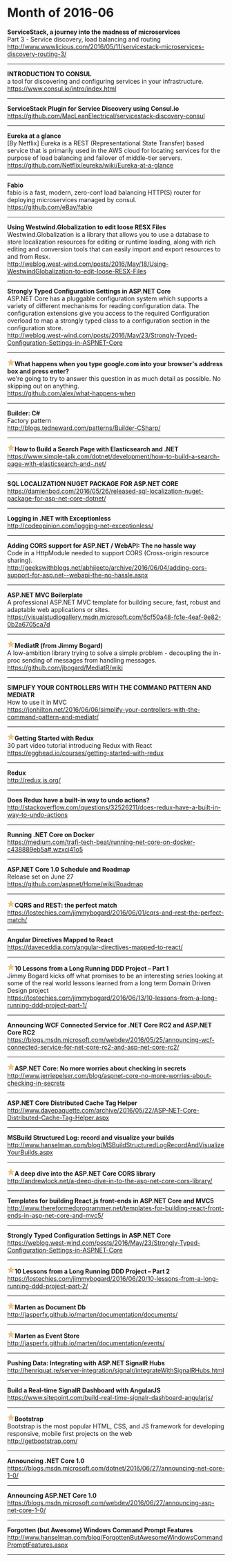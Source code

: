 # Month of 2016-06
__ServiceStack, a journey into the madness of microservices__  
Part 3 - Service discovery, load balancing and routing  
<http://www.wwwlicious.com/2016/05/11/servicestack-microservices-discovery-routing-3/>  
***
__INTRODUCTION TO CONSUL__  
a tool for discovering and configuring services in your infrastructure.  
<https://www.consul.io/intro/index.html>  
***
__ServiceStack Plugin for Service Discovery using Consul.io__  
<https://github.com/MacLeanElectrical/servicestack-discovery-consul>  
***
__Eureka at a glance__  
[By Netflix] Eureka is a REST (Representational State Transfer) based service that is primarily used in the AWS cloud for locating services for the purpose of load balancing and failover of middle-tier servers.  
<https://github.com/Netflix/eureka/wiki/Eureka-at-a-glance>  
***
__Fabio__  
fabio is a fast, modern, zero-conf load balancing HTTP(S) router for deploying microservices managed by consul.  
<https://github.com/eBay/fabio>  
***
__Using Westwind.Globalization to edit loose RESX Files__  
Westwind.Globalization is a library that allows you to use a database to store localization resources for editing or runtime loading, along with rich editing and conversion tools that can easily import and export resources to and from Resx.  
<http://weblog.west-wind.com/posts/2016/May/18/Using-WestwindGlobalization-to-edit-loose-RESX-Files>  
***
__Strongly Typed Configuration Settings in ASP.NET Core__  
ASP.NET Core has a pluggable configuration system which supports a variety of different mechanisms for reading configuration data. The configuration extensions give you access to the required Configuration overload to map a strongly typed class to a configuration section in the configuration store.  
<http://weblog.west-wind.com/posts/2016/May/23/Strongly-Typed-Configuration-Settings-in-ASPNET-Core>  
***
__![tag](./tags/star.png)What happens when you type google.com into your browser's address box and press enter?__  
we're going to try to answer this question in as much detail as possible. No skipping out on anything.  
<https://github.com/alex/what-happens-when>  
***
__Builder: C#__  
Factory pattern  
<http://blogs.tedneward.com/patterns/Builder-CSharp/>  
***
__![tag](./tags/star.png)How to Build a Search Page with Elasticsearch and .NET__  
<https://www.simple-talk.com/dotnet/development/how-to-build-a-search-page-with-elasticsearch-and-.net/>  
***
__SQL LOCALIZATION NUGET PACKAGE FOR ASP.NET CORE__  
<https://damienbod.com/2016/05/26/released-sql-localization-nuget-package-for-asp-net-core-dotnet/>  
***
__Logging in .NET with Exceptionless__  
<http://codeopinion.com/logging-net-exceptionless/>  
***
__Adding CORS support for ASP.NET / WebAPI: The no hassle way__  
Code in a HttpModule needed to support CORS (Cross-origin resource sharing).  
<http://geekswithblogs.net/abhijeetp/archive/2016/06/04/adding-cors-support-for-asp.net--webapi-the-no-hassle.aspx>  
***
__ASP.NET MVC Boilerplate__  
A professional ASP.NET MVC template for building secure, fast, robust and adaptable web applications or sites.  
<https://visualstudiogallery.msdn.microsoft.com/6cf50a48-fc1e-4eaf-9e82-0b2a6705ca7d>  
***
__![tag](./tags/star.png)MediatR (from Jimmy Bogard)__  
A low-ambition library trying to solve a simple problem - decoupling the in-proc sending of messages from handling messages.  
<https://github.com/jbogard/MediatR/wiki>  
***
__SIMPLIFY YOUR CONTROLLERS WITH THE COMMAND PATTERN AND MEDIATR__  
How to use it in MVC  
<https://jonhilton.net/2016/06/06/simplify-your-controllers-with-the-command-pattern-and-mediatr/>  
***
__![tag](./tags/star.png)Getting Started with Redux__  
30 part video tutorial introducing Redux with React  
<https://egghead.io/courses/getting-started-with-redux>  
***
__Redux__  
<http://redux.js.org/>  
***
__Does Redux have a built-in way to undo actions?__  
<http://stackoverflow.com/questions/32526211/does-redux-have-a-built-in-way-to-undo-actions>  
***
__Running .NET Core on Docker__  
<https://medium.com/trafi-tech-beat/running-net-core-on-docker-c438889eb5a#.wzxci41o5>  
***
__ASP.NET Core 1.0 Schedule and Roadmap__  
Release set on June 27  
<https://github.com/aspnet/Home/wiki/Roadmap>  
***
__![tag](./tags/star.png)CQRS and REST: the perfect match__  
<https://lostechies.com/jimmybogard/2016/06/01/cqrs-and-rest-the-perfect-match/>  
***
__Angular Directives Mapped to React__  
<https://daveceddia.com/angular-directives-mapped-to-react/>  
***
__![tag](./tags/star.png)10 Lessons from a Long Running DDD Project – Part 1__  
Jimmy Bogard kicks off what promises to be an interesting series looking at some of the real world lessons learned from a long term Domain Driven Design project  
<https://lostechies.com/jimmybogard/2016/06/13/10-lessons-from-a-long-running-ddd-project-part-1/>  
***
__Announcing WCF Connected Service for .NET Core RC2 and ASP.NET Core RC2__  
<https://blogs.msdn.microsoft.com/webdev/2016/05/25/announcing-wcf-connected-service-for-net-core-rc2-and-asp-net-core-rc2/>  
***
__![tag](./tags/star.png)ASP.NET Core: No more worries about checking in secrets__  
<http://www.jerriepelser.com/blog/aspnet-core-no-more-worries-about-checking-in-secrets>  
***
__ASP.NET Core Distributed Cache Tag Helper__  
<http://www.davepaquette.com/archive/2016/05/22/ASP-NET-Core-Distributed-Cache-Tag-Helper.aspx>  
***
__MSBuild Structured Log: record and visualize your builds__  
<http://www.hanselman.com/blog/MSBuildStructuredLogRecordAndVisualizeYourBuilds.aspx>  
***
__![tag](./tags/star.png)A deep dive into the ASP.NET Core CORS library__  
<http://andrewlock.net/a-deep-dive-in-to-the-asp-net-core-cors-library/>  
***
__Templates for building React.js front-ends in ASP.NET Core and MVC5__  
<http://www.thereformedprogrammer.net/templates-for-building-react-front-ends-in-asp-net-core-and-mvc5/>  
***
__Strongly Typed Configuration Settings in ASP.NET Core__  
<https://weblog.west-wind.com/posts/2016/May/23/Strongly-Typed-Configuration-Settings-in-ASPNET-Core>  
***
__![tag](./tags/star.png)10 Lessons from a Long Running DDD Project – Part 2__  
<https://lostechies.com/jimmybogard/2016/06/20/10-lessons-from-a-long-running-ddd-project-part-2/>  
***
__![tag](./tags/star.png)Marten as Document Db__  
<http://jasperfx.github.io/marten/documentation/documents/>  
***
__![tag](./tags/star.png)Marten as Event Store__  
<http://jasperfx.github.io/marten/documentation/events/>  
***
__Pushing Data: Integrating with ASP.NET SignalR Hubs__  
<http://henriquat.re/server-integration/signalr/integrateWithSignalRHubs.html>  
***
__Build a Real-time SignalR Dashboard with AngularJS__  
<https://www.sitepoint.com/build-real-time-signalr-dashboard-angularjs/>  
***
__![tag](./tags/star.png)Bootstrap__  
Bootstrap is the most popular HTML, CSS, and JS framework for developing responsive, mobile first projects on the web  
<http://getbootstrap.com/>  
***
__Announcing .NET Core 1.0__  
<https://blogs.msdn.microsoft.com/dotnet/2016/06/27/announcing-net-core-1-0/>  
***
__Announcing ASP.NET Core 1.0__  
<https://blogs.msdn.microsoft.com/webdev/2016/06/27/announcing-asp-net-core-1-0/>  
***
__Forgotten (but Awesome) Windows Command Prompt Features__  
<http://www.hanselman.com/blog/ForgottenButAwesomeWindowsCommandPromptFeatures.aspx>  
***
